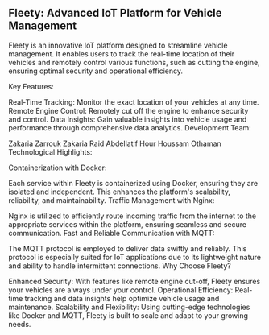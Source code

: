 ## Fleety: Advanced IoT Platform for Vehicle Management


Fleety is an innovative IoT platform designed to streamline vehicle management. It enables users to track the real-time location of their vehicles and remotely control various functions, such as cutting the engine, ensuring optimal security and operational efficiency.

Key Features:

Real-Time Tracking: Monitor the exact location of your vehicles at any time. Remote Engine Control: Remotely cut off the engine to enhance security and control. Data Insights: Gain valuable insights into vehicle usage and performance through comprehensive data analytics. Development Team:

Zakaria Zarrouk Zakaria Raid Abdellatif Hour Houssam Othaman Technological Highlights:

Containerization with Docker:

Each service within Fleety is containerized using Docker, ensuring they are isolated and independent. This enhances the platform's scalability, reliability, and maintainability. Traffic Management with Nginx:

Nginx is utilized to efficiently route incoming traffic from the internet to the appropriate services within the platform, ensuring seamless and secure communication. Fast and Reliable Communication with MQTT:

The MQTT protocol is employed to deliver data swiftly and reliably. This protocol is especially suited for IoT applications due to its lightweight nature and ability to handle intermittent connections. Why Choose Fleety?

Enhanced Security: With features like remote engine cut-off, Fleety ensures your vehicles are always under your control. Operational Efficiency: Real-time tracking and data insights help optimize vehicle usage and maintenance. Scalability and Flexibility: Using cutting-edge technologies like Docker and MQTT, Fleety is built to scale and adapt to your growing needs.
